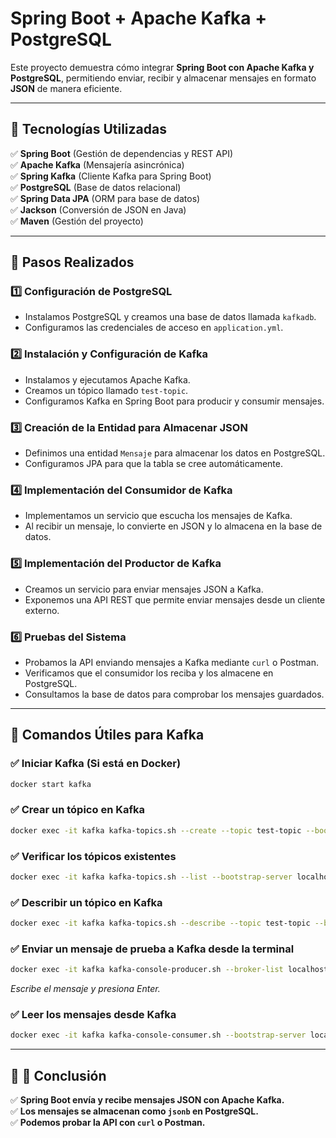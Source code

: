 # **Spring Boot + Apache Kafka + PostgreSQL**

Este proyecto demuestra cómo integrar **Spring Boot con Apache Kafka y PostgreSQL**, permitiendo enviar, recibir y almacenar mensajes en formato **JSON** de manera eficiente.

---

## **📌 Tecnologías Utilizadas**
✅ **Spring Boot** (Gestión de dependencias y REST API)  
✅ **Apache Kafka** (Mensajería asincrónica)  
✅ **Spring Kafka** (Cliente Kafka para Spring Boot)  
✅ **PostgreSQL** (Base de datos relacional)  
✅ **Spring Data JPA** (ORM para base de datos)  
✅ **Jackson** (Conversión de JSON en Java)  
✅ **Maven** (Gestión del proyecto)  

---

## **📌 Pasos Realizados**

### **1️⃣ Configuración de PostgreSQL**
- Instalamos PostgreSQL y creamos una base de datos llamada `kafkadb`.
- Configuramos las credenciales de acceso en `application.yml`.

### **2️⃣ Instalación y Configuración de Kafka**
- Instalamos y ejecutamos Apache Kafka.
- Creamos un tópico llamado `test-topic`.
- Configuramos Kafka en Spring Boot para producir y consumir mensajes.

### **3️⃣ Creación de la Entidad para Almacenar JSON**
- Definimos una entidad `Mensaje` para almacenar los datos en PostgreSQL.
- Configuramos JPA para que la tabla se cree automáticamente.

### **4️⃣ Implementación del Consumidor de Kafka**
- Implementamos un servicio que escucha los mensajes de Kafka.
- Al recibir un mensaje, lo convierte en JSON y lo almacena en la base de datos.

### **5️⃣ Implementación del Productor de Kafka**
- Creamos un servicio para enviar mensajes JSON a Kafka.
- Exponemos una API REST que permite enviar mensajes desde un cliente externo.

### **6️⃣ Pruebas del Sistema**
- Probamos la API enviando mensajes a Kafka mediante `curl` o Postman.
- Verificamos que el consumidor los reciba y los almacene en PostgreSQL.
- Consultamos la base de datos para comprobar los mensajes guardados.

---

## **📌 Comandos Útiles para Kafka**

### **✅ Iniciar Kafka (Si está en Docker)**
```bash
docker start kafka
```

### **✅ Crear un tópico en Kafka**
```bash
docker exec -it kafka kafka-topics.sh --create --topic test-topic --bootstrap-server localhost:9092 --partitions 1 --replication-factor 1
```

### **✅ Verificar los tópicos existentes**
```bash
docker exec -it kafka kafka-topics.sh --list --bootstrap-server localhost:9092
```

### **✅ Describir un tópico en Kafka**
```bash
docker exec -it kafka kafka-topics.sh --describe --topic test-topic --bootstrap-server localhost:9092
```

### **✅ Enviar un mensaje de prueba a Kafka desde la terminal**
```bash
docker exec -it kafka kafka-console-producer.sh --broker-list localhost:9092 --topic test-topic
```
_Escribe el mensaje y presiona Enter._

### **✅ Leer los mensajes desde Kafka**
```bash
docker exec -it kafka kafka-console-consumer.sh --bootstrap-server localhost:9092 --topic test-topic --from-beginning
```

---

## **📌 🚀 Conclusión**
✅ **Spring Boot envía y recibe mensajes JSON con Apache Kafka.**  
✅ **Los mensajes se almacenan como `jsonb` en PostgreSQL.**  
✅ **Podemos probar la API con `curl` o Postman.**  

